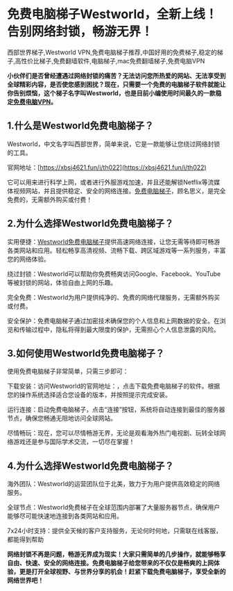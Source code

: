 # 免费电脑梯子Westworld，全新上线！告别网络封锁，畅游无界！
西部世界梯子,Westworld VPN,免费电脑梯子推荐,中国好用的免费梯子,稳定的梯子,高性价比梯子,免费翻墙软件,电脑梯子,mac免费翻墙梯子,免费电脑VPN

**小伙伴们是否曾经遭遇过网络封锁的痛苦？无法访问您所热爱的网站、无法享受到全球精彩内容，是否使您感到困扰？现在，只需要一个免费的电脑梯子软件就能让你告别烦恼，这个梯子名字叫Westworld，也是目前小编使用时间最久的一款稳定[免费电脑VPN](http://bbs.ntpcb.com/read-htm-tid-198915.html)。**

## 1.什么是Westworld免费电脑梯子？

Westworld，中文名字叫西部世界，简单来说，它是一款能够让您绕过网络封锁的工具。

官网地址：[https://xbsj4621.fun/i/th022](https://xbsj4621.fun/i/th022)

它可以用来进行科学上网，或者进行外服游戏加速，并且还能解锁Netflix等流媒体视频网站，并且提供稳定、安全的网络连接。[免费电脑梯子](https://www.game735.com/thread-367600-1-1.html)，顾名思义，是完全免费的，无需额外购买或付费！


## 2.为什么选择Westworld免费电脑梯子？

实用便捷：[Westworld免费电脑梯子](https://github.com/yourkind/zhsf/)提供高速网络连接，让您无需等待即可畅游各类网站和应用。轻松畅享高清视频、流畅下载、跨区域游戏等一系列服务，丰富您的网络体验。

绕过封锁：Westworld可以帮助你免费畅爽访问Google、Facebook、YouTube等被封锁的网站，体验自由上网的乐趣。

完全免费：Westworld为用户提供纯净的、免费的网络代理服务，无需额外购买或付费。

安全保护：免费电脑梯子通过加密技术确保您的个人信息和上网数据的安全。在浏览和传输过程中，隐私将得到最大限度的保护，无需担心个人信息泄露的风险。

## 3.如何使用Westworld免费电脑梯子？
使用免费电脑梯子非常简单，只需三步即可：

下载安装：访问Westworld的官网地址：，点击下载免费电脑梯子的软件。根据您的操作系统选择适合您设备的版本，并按照提示完成安装。

运行连接：启动免费电脑梯子，点击“连接”按钮，系统将自动连接到最佳的服务器节点，确保您畅通无阻地访问全球网站。

尽情畅玩：现在，您可以尽情畅游无界，无论是观看海外热门电视剧、玩转全球网络游戏还是参与国际学术交流，一切尽在掌握！

## 4.为什么选择Westworld免费电脑梯子？

海外团队：Westworld的运营团队位于北美，致力于为用户提供高效稳定的网络服务。

全球节点：Westworld免费梯子在全球范围内部署了大量服务器节点，确保用户能够尽可能快速地连接到各类网站和应用。

7x24小时支持：提供全天候的客户支持服务，无论何时何地，只需联在线客服，都能得到帮助

**网络封锁不再是问题，畅游无界成为现实！大家只需简单的几步操作，就能够畅享自由、快速、安全的网络连接。免费电脑梯子给您带来的不仅仅是畅爽的上网体验，更是打开全球视野、与世界分享的机会！赶紧下载免费电脑梯子，享受全新的网络世界吧！**
